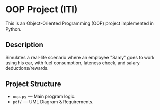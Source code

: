 # OOP Project (ITI)
This is an Object-Oriented Programming (OOP) project implemented in Python.

## Description
Simulates a real-life scenario where an employee "Samy" goes to work using his car, with fuel consumption, lateness check, and salary deductions/rewards.

## Project Structure
- `oop.py` — Main program logic.
- `pdf/` — UML Diagram & Requirements.
